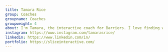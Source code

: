 ```yaml
---
title: Tamara Rice
group: Coaches
groupname: Coaches
groupweight: 4
about: I'm Tamara, the interactive coach for Barriers. I love finding ways to tell stories in visual and interactive ways, and I'm always inspired by the energy and commitment my students bring to their work.
instagram: https://www.instagram.com/tamarasrice/
linkedin: https://www.linkedin.com/in/
portfolio: https://sliceinteractive.com/
---
```

